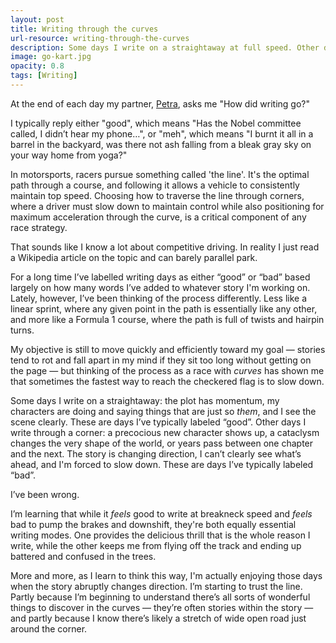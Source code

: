 ```yaml
---
layout: post
title: Writing through the curves
url-resource: writing-through-the-curves
description: Some days I write on a straightaway at full speed. Other days, I need to slow down and write through a curve.
image: go-kart.jpg
opacity: 0.8
tags: [Writing]
---
```


At the end of each day my partner, [Petra](https://www.petrahernandez.com), asks me "How did writing go?"

I typically reply either "good", which means "Has the Nobel committee called, I didn’t hear my phone…", or "meh", which means "I burnt it all in a barrel in the backyard, was there not ash falling from a bleak gray sky on your way home from yoga?"

In motorsports, racers pursue something called 'the line'. It's the optimal path through a course, and following it allows a vehicle to consistently maintain top speed. Choosing how to traverse the line through corners, where a driver must slow down to maintain control while also positioning for maximum acceleration through the curve, is a critical component of any race strategy.

That sounds like I know a lot about competitive driving. In reality I just read a Wikipedia article on the topic and can barely parallel park.

For a long time I’ve labelled writing days as either “good” or “bad” based largely on how many words I’ve added to whatever story I'm working on. Lately, however, I’ve been thinking of the process differently. Less like a linear sprint, where any given point in the path is essentially like any other, and more like a Formula 1 course, where the path is full of twists and hairpin turns.

My objective is still to move quickly and efficiently toward my goal &mdash; stories tend to rot and fall apart in my mind if they sit too long without getting on the page &mdash; but thinking of the process as a race with _curves_ has shown me that sometimes the fastest way to reach the checkered flag is to slow down.

Some days I write on a straightaway: the plot has momentum, my characters are doing and saying things that are just so _them_, and I see the scene clearly. These are days I’ve typically labeled “good”. Other days I write through a corner: a precocious new character shows up, a cataclysm changes the very shape of the world, or years pass between one chapter and the next. The story is changing direction, I can’t clearly see what’s ahead, and I'm forced to slow down. These are days I’ve typically labeled “bad”.

I’ve been wrong.

I’m learning that while it _feels_ good to write at breakneck speed and _feels_ bad to pump the brakes and downshift, they're both equally essential writing modes. One provides the delicious thrill that is the whole reason I write, while the other keeps me from flying off the track and ending up battered and confused in the trees.

More and more, as I learn to think this way, I'm actually enjoying those days when the story abruptly changes direction. I’m starting to trust the line. Partly because I’m beginning to understand there’s all sorts of wonderful things to discover in the curves &mdash; they’re often stories within the story &mdash; and partly because I know there’s likely a stretch of wide open road just around the corner.